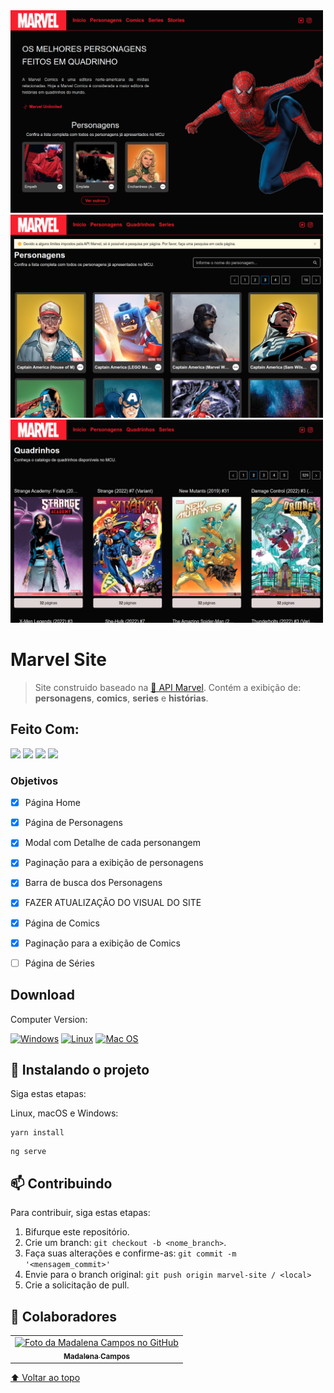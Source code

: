 <div>
<img src="imagens-projeto/home.png" alt="home" width="500">
<img src="imagens-projeto/personagens.png" alt="personagens" width="500">
<img src="imagens-projeto/quadrinhos.png" alt="quadrinhos" width="500">
</div>

# Marvel Site

> Site construido baseado na <a href="https://developer.marvel.com/"> 🔗 API Marvel</a>. Contém a exibição de: <b>personagens</b>, <b>comics</b>, <b>series</b> e <b>histórias</b>.

## Feito Com:

<div style="display: inline_block">
<img width="50" src="https://cdn.jsdelivr.net/gh/devicons/devicon/icons/angularjs/angularjs-plain.svg" />
<img width="50" src="https://cdn.jsdelivr.net/gh/devicons/devicon/icons/html5/html5-plain-wordmark.svg" />
<img width="50" src="https://cdn.jsdelivr.net/gh/devicons/devicon/icons/less/less-plain-wordmark.svg" />
<img width="50" src="https://img.alicdn.com/tfs/TB1g.mWZAL0gK0jSZFtXXXQCXXa-200-200.svg" />
</div>

### Objetivos

- [x] Página Home
- [x] Página de Personagens
- [x] Modal com Detalhe de cada personangem
- [x] Paginação para a exibição de personagens
- [x] Barra de busca dos Personagens

- [x] FAZER ATUALIZAÇÃO DO VISUAL DO SITE

- [x] Página de Comics
- [x] Paginação para a exibição de Comics
- [ ] Página de Séries

## Download

Computer Version:

[![Windows](https://img.shields.io/badge/Windows-0078D6?style=for-the-badge&logo=windows&logoColor=white)](https://github.com/seu-usuario/seu-repositorio/releases)
[![Linux](https://img.shields.io/badge/Linux-FF6600?style=for-the-badge&logo=linux&logoColor=white)](https://github.com/seu-usuario/seu-repositorio/releases)
[![Mac OS](https://img.shields.io/badge/mac%20os-000000?style=for-the-badge&logo=macos&logoColor=F0F0F0)](https://github.com/seu-usuario/seu-repositorio/releases)

## 🚀 Instalando o projeto

Siga estas etapas:

Linux, macOS e Windows:
```
yarn install
```
```
ng serve
```

## 📫 Contribuindo  

Para contribuir, siga estas etapas:

1. Bifurque este repositório.
2. Crie um branch: `git checkout -b <nome_branch>`.
3. Faça suas alterações e confirme-as: `git commit -m '<mensagem_commit>'`
4. Envie para o branch original: `git push origin marvel-site / <local>`
5. Crie a solicitação de pull.

## 🤝 Colaboradores

<table>
  <tr>
    <td align="center">
      <a href="#">
        <img src="https://avatars.githubusercontent.com/u/71613655?s=400&u=72919061aa963579cfa8ecc8d9cc7933fb24a032&v=4" width="100px;" alt="Foto da Madalena Campos no GitHub"/><br>
        <sub>
          <b>Madalena Campos</b>
        </sub>
      </a>
    </td>
  </tr>
</table>

[⬆ Voltar ao topo](#MarvelSite)<br>
